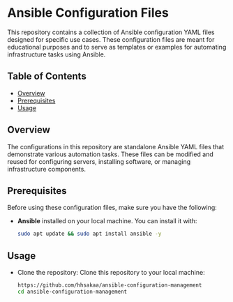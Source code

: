 # Ansible Configuration Files

This repository contains a collection of Ansible configuration YAML files designed for specific use cases. These configuration files are meant for educational purposes and to serve as templates or examples for automating infrastructure tasks using Ansible.

## Table of Contents
- [Overview](#overview)
- [Prerequisites](#prerequisites)
- [Usage](#usage)

## Overview
The configurations in this repository are standalone Ansible YAML files that demonstrate various automation tasks. These files can be modified and reused for configuring servers, installing software, or managing infrastructure components.

## Prerequisites
Before using these configuration files, make sure you have the following:
- **Ansible** installed on your local machine. You can install it with:
  ```bash
  sudo apt update && sudo apt install ansible -y

## Usage
- Clone the repository: Clone this repository to your local machine:
  ```bash
  https://github.com/hhsakaa/ansible-configuration-management
  cd ansible-configuration-management

